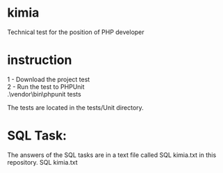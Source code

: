 # kimia
 Technical test for the position of PHP developer

# instruction
1 - Download the project test <br>
2 - Run the test to PHPUnit <br>
    .\vendor\bin\phpunit tests

The tests are located in the tests/Unit directory.

# SQL Task:
The answers of the SQL tasks are in a text file called SQL kimia.txt in this repository.
SQL kimia.txt
